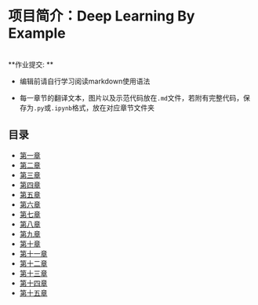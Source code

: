 
# 项目简介：Deep Learning By Example  
<br>  
**作业提交:  **

-  编辑前请自行学习阅读markdown使用语法  

-  每一章节的翻译文本，图片以及示范代码放在`.md`文件，若附有完整代码，保存为`.py`或`.ipynb`格式，放在对应章节文件夹  

## 目录
-  [第一章](https://github.com/weka-lishihui/dlt/blob/master/src/content/Chapter01/chapter01.md)<br>
-  [第二章](https://github.com/weka-lishihui/dlt/blob/master/src/content/Chapter02/chapter02.md)<br>
-  [第三章](https://github.com/weka-lishihui/dlt/blob/master/src/content/Chapter03/chapter03.md)<br>
-  [第四章](https://github.com/weka-lishihui/dlt/blob/master/src/content/Chapter04/chapter04.md)<br>
-  [第五章](https://github.com/weka-lishihui/dlt/blob/master/src/content/Chapter05/chapter05.md)<br>
-  [第六章](https://github.com/weka-lishihui/dlt/blob/master/src/content/Chapter06/chapter06.md)<br>
-  [第七章](https://github.com/weka-lishihui/dlt/blob/master/src/content/Chapter07/chapter07.md)<br>
-  [第八章](https://github.com/weka-lishihui/dlt/blob/master/src/content/Chapter08/chapter08.md)<br>
-  [第九章](https://github.com/weka-lishihui/dlt/blob/master/src/content/Chapter09/chapter09.md)<br>
-  [第十章](https://github.com/weka-lishihui/dlt/blob/master/src/content/Chapter10/chapter10.md)<br>
-  [第十一章](https://github.com/weka-lishihui/dlt/blob/master/src/content/Chapter11/chapter11.md)<br>
-  [第十二章](https://github.com/weka-lishihui/dlt/blob/master/src/content/Chapter12/chapter12.md)<br>
-  [第十三章](https://github.com/weka-lishihui/dlt/blob/master/src/content/Chapter13/chapter13.md)<br>
-  [第十四章](https://github.com/weka-lishihui/dlt/blob/master/src/content/Chapter14/chapter14.md)<br>
-  [第十五章](https://github.com/weka-lishihui/dlt/blob/master/src/content/Chapter15/chapter15.md)<br>

